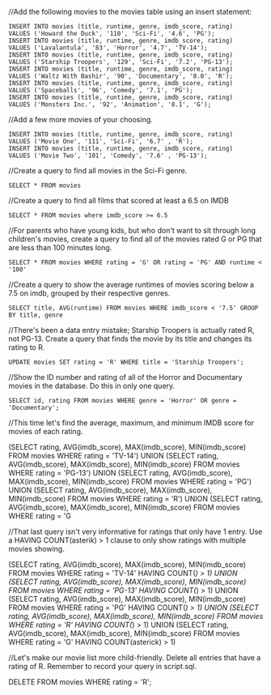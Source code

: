 
//Add the following movies to the movies table using an insert statement:

	INSERT INTO movies (title, runtime, genre, imdb_score, rating)
	VALUES ('Howard the Duck', '110', 'Sci-Fi', '4.6', 'PG');
	INSERT INTO movies (title, runtime, genre, imdb_score, rating)
	VALUES ('Lavalantula', '83', 'Horror', '4.7', 'TV-14');
	INSERT INTO movies (title, runtime, genre, imdb_score, rating)
	VALUES ('Starship Troopers', '129', 'Sci-Fi', '7.2', 'PG-13');
	INSERT INTO movies (title, runtime, genre, imdb_score, rating)
	VALUES ('Waltz With Bashir', '90', 'Documentary', '8.0', 'R');
	INSERT INTO movies (title, runtime, genre, imdb_score, rating)
	VALUES ('Spaceballs', '96', 'Comedy', '7.1', 'PG');
	INSERT INTO movies (title, runtime, genre, imdb_score, rating)
	VALUES ('Monsters Inc.', '92', 'Animation', '8.1', 'G');

//Add a few more movies of your choosing.

	INSERT INTO movies (title, runtime, genre, imdb_score, rating)
	VALUES ('Movie One', '111', 'Sci-Fi', '6.7' , 'R');
	INSERT INTO movies (title, runtime, genre, imdb_score, rating)
	VALUES ('Movie Two', '101', 'Comedy', '7.6' , 'PG-13');

//Create a query to find all movies in the Sci-Fi genre.

	SELECT * FROM movies

//Create a query to find all films that scored at least a 6.5 on IMDB

	SELECT * FROM movies where imdb_score >= 6.5

//For parents who have young kids, but who don't want to sit through long children's movies, create a query to find all of the movies rated G or PG that are less than 100 minutes long.

	SELECT * FROM movies WHERE rating = 'G' OR rating = 'PG' AND runtime < '100'

//Create a query to show the average runtimes of movies scoring below a 7.5 on imdb, grouped by their respective genres.

	SELECT title, AVG(runtime) FROM movies WHERE imdb_score < '7.5' GROUP BY title, genre

//There's been a data entry mistake; Starship Troopers is actually rated R, not PG-13. Create a query that finds the movie by its title and changes its rating to R.

	UPDATE movies SET rating = 'R' WHERE title = 'Starship Troopers';

//Show the ID number and rating of all of the Horror and Documentary movies in the database. Do this in only one query.

	SELECT id, rating FROM movies WHERE genre = 'Horror' OR genre = 'Documentary';

//This time let's find the average, maximum, and minimum IMDB score for movies of each rating.

(SELECT rating, AVG(imdb_score), MAX(imdb_score), MIN(imdb_score) FROM movies WHERE rating = 'TV-14') UNION 
(SELECT rating, AVG(imdb_score), MAX(imdb_score), MIN(imdb_score) FROM movies WHERE rating = 'PG-13') UNION
(SELECT rating, AVG(imdb_score), MAX(imdb_score), MIN(imdb_score) FROM movies WHERE rating = 'PG') UNION
(SELECT rating, AVG(imdb_score), MAX(imdb_score), MIN(imdb_score) FROM movies WHERE rating = 'R') UNION 
(SELECT rating, AVG(imdb_score), MAX(imdb_score), MIN(imdb_score) FROM movies WHERE rating = 'G

//That last query isn't very informative for ratings that only have 1 entry. Use a HAVING COUNT(asterik) > 1 clause to only show ratings with multiple movies showing.

(SELECT rating, AVG(imdb_score), MAX(imdb_score), MIN(imdb_score) FROM movies WHERE rating = 'TV-14' HAVING COUNT(*) > 1) UNION (SELECT rating, AVG(imdb_score), MAX(imdb_score), MIN(imdb_score) FROM movies WHERE rating = 'PG-13' HAVING COUNT(*) > 1) UNION (SELECT rating, AVG(imdb_score), MAX(imdb_score), MIN(imdb_score) FROM movies WHERE rating = 'PG' HAVING COUNT(*) > 1) UNION (SELECT rating, AVG(imdb_score), MAX(imdb_score), MIN(imdb_score) FROM movies WHERE rating = 'R' HAVING COUNT(*) > 1) UNION (SELECT rating, AVG(imdb_score), MAX(imdb_score), MIN(imdb_score) FROM movies WHERE rating = 'G' HAVING COUNT(asterick) > 1)

//Let's make our movie list more child-friendly. Delete all entries that have a rating of R. Remember to record your query in script.sql.

DELETE FROM movies WHERE rating = 'R';









